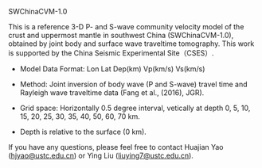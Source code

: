 SWChinaCVM-1.0

This is a reference 3-D P- and S-wave community velocity model of the crust and uppermost mantle in southwest China (SWChinaCVM-1.0), obtained by joint body and surface wave traveltime tomography. This work is supported by the China Seismic Experimental Site（CSES）. 

* Model Data Format: Lon Lat Dep(km) Vp(km/s) Vs(km/s)

* Method: Joint inversion of body wave (P and S-wave) travel time and Rayleigh wave traveltime data (Fang et al., (2016), JGR).

* Grid space: Horizontally 0.5 degree interval, vetically at depth 0, 5, 10, 15, 20, 25, 30, 35, 40, 50, 60, 70 km.

* Depth is relative to the surface (0 km).

If you have any questions, please feel free to contact Huajian Yao (hjyao@ustc.edu.cn) or Ying Liu (liuying7@ustc.edu.cn).
